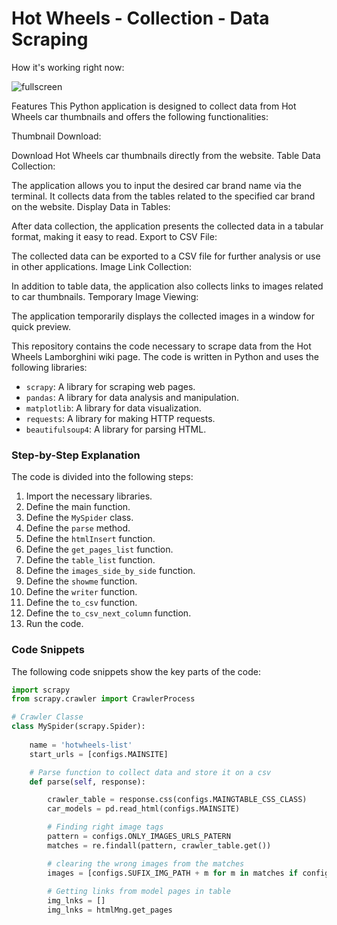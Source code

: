  # Hot Wheels - Collection - Data Scraping

How it's working right now:

![fullscreen](https://github.com/RubensPJ/hotwheelsCatalog/assets/20057755/b32fc1e6-9f6e-4985-beb0-3d085292b3ca)

Features
This Python application is designed to collect data from Hot Wheels car thumbnails and offers the following functionalities:

Thumbnail Download:

Download Hot Wheels car thumbnails directly from the website.
Table Data Collection:

The application allows you to input the desired car brand name via the terminal.
It collects data from the tables related to the specified car brand on the website.
Display Data in Tables:

After data collection, the application presents the collected data in a tabular format, making it easy to read.
Export to CSV File:

The collected data can be exported to a CSV file for further analysis or use in other applications.
Image Link Collection:

In addition to table data, the application also collects links to images related to car thumbnails.
Temporary Image Viewing:

The application temporarily displays the collected images in a window for quick preview.

This repository contains the code necessary to scrape data from the Hot Wheels Lamborghini wiki page. The code is written in Python and uses the following libraries:

* `scrapy`: A library for scraping web pages.
* `pandas`: A library for data analysis and manipulation.
* `matplotlib`: A library for data visualization.
* `requests`: A library for making HTTP requests.
* `beautifulsoup4`: A library for parsing HTML.

### Step-by-Step Explanation

The code is divided into the following steps:

1. Import the necessary libraries.
2. Define the main function.
3. Define the `MySpider` class.
4. Define the `parse` method.
5. Define the `htmlInsert` function.
6. Define the `get_pages_list` function.
7. Define the `table_list` function.
8. Define the `images_side_by_side` function.
9. Define the `showme` function.
10. Define the `writer` function.
11. Define the `to_csv` function.
12. Define the `to_csv_next_column` function.
13. Run the code.

### Code Snippets

The following code snippets show the key parts of the code:

```python
import scrapy
from scrapy.crawler import CrawlerProcess

# Crawler Classe
class MySpider(scrapy.Spider):
    
    name = 'hotwheels-list'
    start_urls = [configs.MAINSITE]

    # Parse function to collect data and store it on a csv
    def parse(self, response):

        crawler_table = response.css(configs.MAINGTABLE_CSS_CLASS)
        car_models = pd.read_html(configs.MAINSITE)

        # Finding right image tags
        pattern = configs.ONLY_IMAGES_URLS_PATERN
        matches = re.findall(pattern, crawler_table.get())

        # clearing the wrong images from the matches
        images = [configs.SUFIX_IMG_PATH + m for m in matches if configs.WRONG_IMG_PATERN not in m]
        
        # Getting links from model pages in table
        img_lnks = []
        img_lnks = htmlMng.get_pages
```
